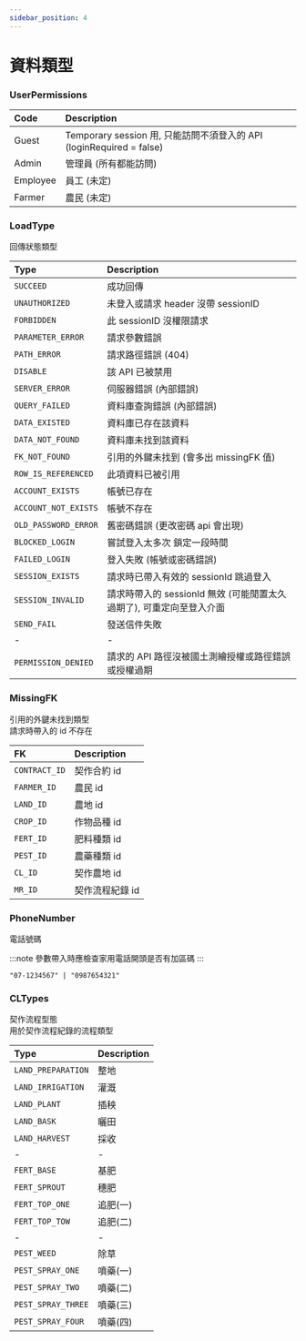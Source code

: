 ```yaml
---
sidebar_position: 4
---
```



# 資料類型


### UserPermissions
| Code | Description |
| :------ | :------ |
| Guest | Temporary session 用, 只能訪問不須登入的 API (loginRequired = false) |
| Admin | 管理員 (所有都能訪問) |
| Employee | 員工 (未定) |
| Farmer | 農民 (未定) |


### LoadType
回傳狀態類型

| Type | Description |
| :------ | :------ |
| `SUCCEED` | 成功回傳 |
| `UNAUTHORIZED` | 未登入或請求 header 沒帶 sessionID |
| `FORBIDDEN` | 此 sessionID 沒權限請求 |
| `PARAMETER_ERROR` | 請求參數錯誤 |
| `PATH_ERROR` | 請求路徑錯誤 (404) |
| `DISABLE` | 該 API 已被禁用 |
| `SERVER_ERROR` | 伺服器錯誤 (內部錯誤) |
| `QUERY_FAILED` | 資料庫查詢錯誤 (內部錯誤) |
| `DATA_EXISTED` | 資料庫已存在該資料 |
| `DATA_NOT_FOUND` | 資料庫未找到該資料 |
| `FK_NOT_FOUND` | 引用的外鍵未找到 (會多出 missingFK 值) |
| `ROW_IS_REFERENCED` | 此項資料已被引用 |
| `ACCOUNT_EXISTS` | 帳號已存在 |
| `ACCOUNT_NOT_EXISTS` | 帳號不存在 |
| `OLD_PASSWORD_ERROR` | 舊密碼錯誤  (更改密碼 api 會出現) |
| `BLOCKED_LOGIN` | 嘗試登入太多次 鎖定一段時間 |
| `FAILED_LOGIN` | 登入失敗 (帳號或密碼錯誤) |
| `SESSION_EXISTS` | 請求時已帶入有效的 sessionId 跳過登入 |
| `SESSION_INVALID` | 請求時帶入的 sessionId 無效 (可能閒置太久過期了), 可重定向至登入介面 |
| `SEND_FAIL` | 發送信件失敗 |
| - | - |
| `PERMISSION_DENIED` | 請求的 API 路徑沒被國土測繪授權或路徑錯誤或授權過期 |


### MissingFK
引用的外鍵未找到類型  
請求時帶入的 id 不存在  

| FK | Description |
| :------ | :------ |
| `CONTRACT_ID` | 契作合約 id |
| `FARMER_ID` | 農民 id |
| `LAND_ID` | 農地 id |
| `CROP_ID` | 作物品種 id |
| `FERT_ID` | 肥料種類 id |
| `PEST_ID` | 農藥種類 id |
| `CL_ID` | 契作農地 id |
| `MR_ID` | 契作流程紀錄 id |


### PhoneNumber
電話號碼

:::note
參數帶入時應檢查家用電話開頭是否有加區碼
:::

```
"07-1234567" | "0987654321"
```


### CLTypes
契作流程型態  
用於契作流程紀錄的流程類型  

| Type | Description |
| :------ | :------ |
| `LAND_PREPARATION` | 整地 |
| `LAND_IRRIGATION` | 灌溉 |
| `LAND_PLANT` | 插秧 |
| `LAND_BASK` | 曬田 |
| `LAND_HARVEST` | 採收 |
| - | - |
| `FERT_BASE` | 基肥 |
| `FERT_SPROUT` | 穗肥 |
| `FERT_TOP_ONE` | 追肥(一) |
| `FERT_TOP_TOW` | 追肥(二) |
| - | - |
| `PEST_WEED` | 除草 |
| `PEST_SPRAY_ONE` | 噴藥(一) |
| `PEST_SPRAY_TWO` | 噴藥(二) |
| `PEST_SPRAY_THREE` | 噴藥(三) |
| `PEST_SPRAY_FOUR` | 噴藥(四) |
